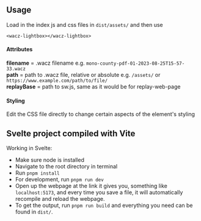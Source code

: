 
## Usage 

Load in the index js and css files in `dist/assets/` and then use

`<wacz-lightbox></wacz-lightbox>`

#### Attributes

**filename** = .wacz filename e.g. `mono-county-pdf-01-2023-08-25T15-57-33.wacz`  
**path** = path to .wacz file, relative or absolute e.g. `/assets/` or `https://www.example.com/path/to/file/`  
**replayBase** = path to sw.js, same as it would be for replay-web-page  

#### Styling

Edit the CSS file directly to change certain aspects of the element's styling

## Svelte project compiled with Vite

Working in Svelte:

- Make sure node is installed  
- Navigate to the root directory in terminal  
- Run `pnpm install`  
- For development, run `pnpm run dev`  
- Open up the webpage at the link it gives you, something like `localhost:5173`, and every time you save a file, it will automatically recompile and reload the webpage.  
- To get the output, run `pnpm run build` and everything you need can be found in `dist/`.  

